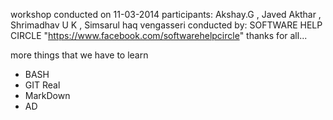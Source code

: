 workshop conducted on 11-03-2014
participants: Akshay.G , Javed Akthar , Shrimadhav U K , Simsarul haq vengasseri
conducted by: SOFTWARE HELP CIRCLE "https://www.facebook.com/softwarehelpcircle"
thanks for all...


more things that we have to learn

* BASH 
* GIT Real 
* MarkDown 
* AD 
